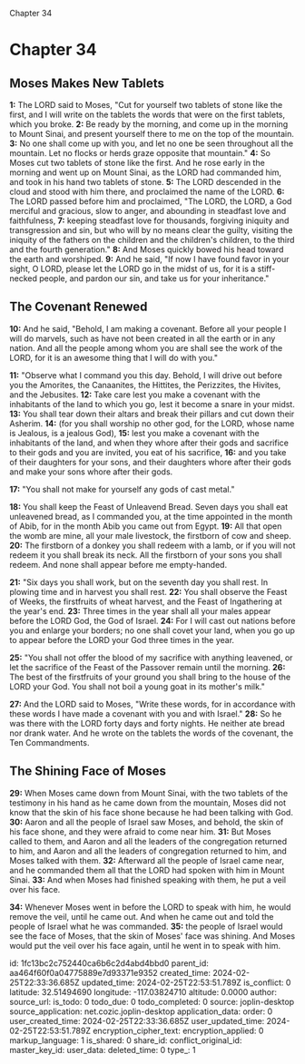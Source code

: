 Chapter 34

# Chapter 34

## Moses Makes New Tablets

**1:** The LORD said to Moses, "Cut for yourself two tablets of stone like the first, and I will write on the tablets the words that were on the first tablets, which you broke.
**2:** Be ready by the morning, and come up in the morning to Mount Sinai, and present yourself there to me on the top of the mountain.
**3:** No one shall come up with you, and let no one be seen throughout all the mountain. Let no flocks or herds graze opposite that mountain."
**4:** So Moses cut two tablets of stone like the first. And he rose early in the morning and went up on Mount Sinai, as the LORD had commanded him, and took in his hand two tablets of stone.
**5:** The LORD descended in the cloud and stood with him there, and proclaimed the name of the LORD.
**6:** The LORD passed before him and proclaimed, "The LORD, the LORD, a God merciful and gracious, slow to anger, and abounding in steadfast love and faithfulness,
**7:** keeping steadfast love for thousands, forgiving iniquity and transgression and sin, but who will by no means clear the guilty, visiting the iniquity of the fathers on the children and the children's children, to the third and the fourth generation."
**8:** And Moses quickly bowed his head toward the earth and worshiped.
**9:** And he said, "If now I have found favor in your sight, O LORD, please let the LORD go in the midst of us, for it is a stiff-necked people, and pardon our sin, and take us for your inheritance."

## The Covenant Renewed

**10:** And he said, "Behold, I am making a covenant. Before all your people I will do marvels, such as have not been created in all the earth or in any nation. And all the people among whom you are shall see the work of the LORD, for it is an awesome thing that I will do with you."

**11:** "Observe what I command you this day. Behold, I will drive out before you the Amorites, the Canaanites, the Hittites, the Perizzites, the Hivites, and the Jebusites.
**12:** Take care lest you make a covenant with the inhabitants of the land to which you go, lest it become a snare in your midst.
**13:** You shall tear down their altars and break their pillars and cut down their Asherim.
**14:** (for you shall worship no other god, for the LORD, whose name is Jealous, is a jealous God),
**15:** lest you make a covenant with the inhabitants of the land, and when they whore after their gods and sacrifice to their gods and you are invited, you eat of his sacrifice,
**16:** and you take of their daughters for your sons, and their daughters whore after their gods and make your sons whore after their gods.

**17:** "You shall not make for yourself any gods of cast metal."

**18:** You shall keep the Feast of Unleavend Bread. Seven days you shall eat unleavened bread, as I commanded you, at the time appointed in the month of Abib, for in the month Abib you came out from Egypt.
**19:** All that open the womb are mine, all your male livestock, the firstborn of cow and sheep.
**20:** The firstborn of a donkey you shall redeem with a lamb, or if you will not redeem it you shall break its neck. All the firstborn of your sons you shall redeem. And none shall appear before me empty-handed.

**21:** "Six days you shall work, but on the seventh day you shall rest. In plowing time and in harvest you shall rest.
**22:** You shall observe the Feast of Weeks, the firstfruits of wheat harvest, and the Feast of Ingathering at the year's end.
**23:** Three times in the year shall all your males appear before the LORD God, the God of Israel.
**24:** For I will cast out nations before you and enlarge your borders; no one shall covet your land, when you go up to appear before the LORD your God three times in the year.

**25:** "You shall not offer the blood of my sacrifice with anything leavened, or let the sacrifice of the Feast of the Passover remain until the morning.
**26:** The best of the firstfruits of your ground you shall bring to the house of the LORD your God. You shall not boil a young goat in its mother's milk."

**27:** And the LORD said to Moses, "Write these words, for in accordance with these words I have made a covenant with you and with Israel."
**28:** So he was there with the LORD forty days and forty nights. He neither ate bread nor drank water. And he wrote on the tablets the words of the covenant, the Ten Commandments.

## The Shining Face of Moses

**29:** When Moses came down from Mount Sinai, with the two tablets of the testimony in his hand as he came down from the mountain, Moses did not know that the skin of his face shone because he had been talking with God.
**30:** Aaron and all the people of Israel saw Moses, and behold, the skin of his face shone, and they were afraid to come near him.
**31:** But Moses called to them, and Aaron and all the leaders of the congregation returned to him, and Aaron and all the leaders of congregation returned to him, and Moses talked with them.
**32:** Afterward all the people of Israel came near, and he commanded them all that the LORD had spoken with him in Mount Sinai.
**33:** And when Moses had finished speaking with them, he put a veil over his face.

**34:** Whenever Moses went in before the LORD to speak with him, he would remove the veil, until he came out. And when he came out and told the people of Israel what he was commanded.
**35:** the people of Israel would see the face of Moses, that the skin of Moses' face was shining. And Moses would put the veil over his face again, until he went in to speak with him.


id: 1fc13bc2c752440ca6b6c2d4abd4bbd0
parent_id: aa464f60f0a04775889e7d93371e9352
created_time: 2024-02-25T22:33:36.685Z
updated_time: 2024-02-25T22:53:51.789Z
is_conflict: 0
latitude: 32.51494690
longitude: -117.03824710
altitude: 0.0000
author: 
source_url: 
is_todo: 0
todo_due: 0
todo_completed: 0
source: joplin-desktop
source_application: net.cozic.joplin-desktop
application_data: 
order: 0
user_created_time: 2024-02-25T22:33:36.685Z
user_updated_time: 2024-02-25T22:53:51.789Z
encryption_cipher_text: 
encryption_applied: 0
markup_language: 1
is_shared: 0
share_id: 
conflict_original_id: 
master_key_id: 
user_data: 
deleted_time: 0
type_: 1
